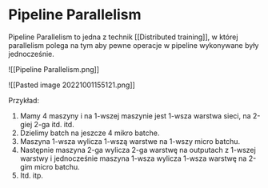 # Pipeline Parallelism
Pipeline Parallelism to jedna z technik [[Distributed training]], w której parallelism polega na tym aby pewne operacje w pipeline wykonywane były jednocześnie.

![[Pipeline Parallelism.png]]

![[Pasted image 20221001155121.png]]

Przykład:
1. Mamy 4 maszyny i na 1-wszej maszynie jest 1-wsza warstwa sieci, na 2-giej 2-ga itd. itd.
2. Dzielimy batch na jeszcze 4 mikro batche.
3. Maszyna 1-wsza wylicza 1-wszą warstwe na 1-wszy micro batchu.
4. Następnie maszyna 2-ga wylicza 2-ga warstwę na outputach z 1-wszej warstwy i jednocześnie maszyna 1-wsza wylicza 1-wsza warstwę na 2-gim micro batchu.
5. Itd. itp.